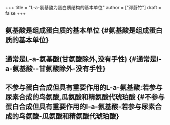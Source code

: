 +++
title = "L-a-氨基酸为蛋白质结构的基本单位"
author = ["邓蔚竹"]
draft = false
+++

## 氨基酸是组成蛋白质的基本单位 {#氨基酸是组成蛋白质的基本单位}


## 通常是L-a-氨基酸(甘氨酸除外,没有手性) {#通常是l-a-氨基酸--甘氨酸除外-没有手性}


## 不参与蛋白合成但具有重要作用的L-a-氨基酸:若参与尿素合成的鸟氨酸,瓜氨酸和精氨酸代琥珀酸 {#不参与蛋白合成但具有重要作用的l-a-氨基酸-若参与尿素合成的鸟氨酸-瓜氨酸和精氨酸代琥珀酸}